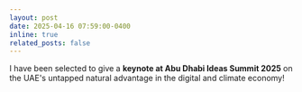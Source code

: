 ```yaml
---
layout: post
date: 2025-04-16 07:59:00-0400
inline: true
related_posts: false
---
```


I have been selected to give a **keynote at Abu Dhabi Ideas Summit 2025** on the UAE's untapped natural advantage in the digital and climate economy!